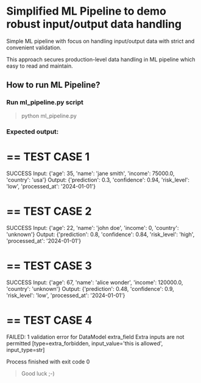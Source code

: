 # Simplified ML Pipeline to demo robust input/output data handling

Simple ML pipeline with focus on handling input/output data with strict and convenient validation.


This approach secures production-level data handling in ML pipeline which easy to read and maintain. 


## How to run ML Pipeline?

### Run ml_pipeline.py script
> python ml_pipeline.py

### Expected output:
> 
==
TEST CASE 1
==

SUCCESS
Input: {'age': 35, 'name': 'jane smith', 'income': 75000.0, 'country': 'usa'}
Output: {'prediction': 0.3, 'confidence': 0.94, 'risk_level': 'low', 'processed_at': '2024-01-01'}
> 
==
TEST CASE 2
==

SUCCESS
Input: {'age': 22, 'name': 'john doe', 'income': 0, 'country': 'unknown'}
Output: {'prediction': 0.8, 'confidence': 0.84, 'risk_level': 'high', 'processed_at': '2024-01-01'}
>
==
TEST CASE 3
==

SUCCESS
Input: {'age': 67, 'name': 'alice wonder', 'income': 120000.0, 'country': 'unknown'}
Output: {'prediction': 0.48, 'confidence': 0.9, 'risk_level': 'low', 'processed_at': '2024-01-01'}
>
==
TEST CASE 4
==

FAILED: 
1 validation error for DataModel
extra_field
  Extra inputs are not permitted [type=extra_forbidden, input_value='this is allowed', input_type=str]
    
Process finished with exit code 0


> Good luck ;-)